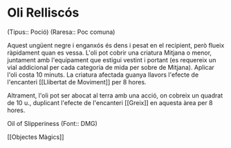 # Oli Relliscós

(Tipus:: Poció) (Raresa:: Poc comuna)

Aquest ungüent negre i enganxós és dens i pesat en el recipient, però flueix ràpidament quan es vessa. L'oli pot cobrir una criatura Mitjana o menor, juntament amb l'equipament que estigui vestint i portant (es requereix un vial addicional per cada categoria de mida per sobre de Mitjana). Aplicar l'oli costa 10 minuts. La criatura afectada guanya llavors l'efecte de l'encanteri [[Llibertat de Moviment]] per 8 hores.

Altrament, l'oli pot ser abocat al terra amb una acció, on cobreix un quadrat de 10 u., duplicant l'efecte de l'encanteri [[Greix]] en aquesta àrea per 8 hores.


Oil of Slipperiness (Font:: DMG)

[[Objectes Màgics]]
